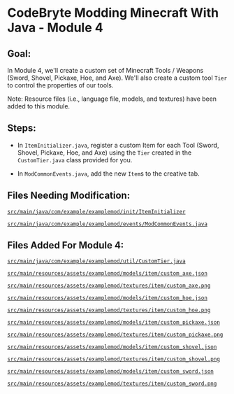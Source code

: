 # CodeBryte Modding Minecraft With Java - Module 4

## Goal:
In Module 4, we'll create a custom set of Minecraft Tools / Weapons (Sword, Shovel, Pickaxe, Hoe, and Axe).  We'll also create a custom tool `Tier` to control the properties of our tools.

Note: Resource files (i.e., language file, models, and textures) have been added to this module.

## Steps:
* In `ItemInitializer.java`, register a custom Item for each Tool (Sword, Shovel, Pickaxe, Hoe, and Axe) using the `Tier` created in the `CustomTier.java` class provided for you.

* In `ModCommonEvents.java`, add the new `Item`s to the creative tab.

## Files Needing Modification:

[`src/main/java/com/example/examplemod/init/ItemInitializer`](https://github.com/codebryte/codeBryteMod01/blob/MODULE_02_BEGIN/src/main/java/com/example/examplemod/init/ItemInitializer.java)

[`src/main/java/com/example/examplemod/events/ModCommonEvents.java`](https://github.com/codebryte/codeBryteMod01/blob/MODULE_02_BEGIN/src/main/java/com/example/examplemod/events/ModCommonEvents.java)

## Files Added For Module 4:

[`src/main/java/com/example/examplemod/util/CustomTier.java`](https://github.com/codebryte/codeBryteMod01/blob/MODULE_04_BEGIN/src/main/java/com/example/examplemod/util/CustomTier.java)

[`src/main/resources/assets/examplemod/models/item/custom_axe.json`](https://github.com/codebryte/codeBryteMod01/blob/MODULE_02_BEGIN/src/main/resources/assets/examplemod/models/item/custom_axe.json)

[`src/main/resources/assets/examplemod/textures/item/custom_axe.png`](https://github.com/codebryte/codeBryteMod01/blob/MODULE_02_BEGIN/src/main/resources/assets/examplemod/textures/item/custom_axe.png)

[`src/main/resources/assets/examplemod/models/item/custom_hoe.json`](https://github.com/codebryte/codeBryteMod01/blob/MODULE_02_BEGIN/src/main/resources/assets/examplemod/models/item/custom_hoe.json)

[`src/main/resources/assets/examplemod/textures/item/custom_hoe.png`](https://github.com/codebryte/codeBryteMod01/blob/MODULE_02_BEGIN/src/main/resources/assets/examplemod/textures/item/custom_hoe.png)

[`src/main/resources/assets/examplemod/models/item/custom_pickaxe.json`](https://github.com/codebryte/codeBryteMod01/blob/MODULE_02_BEGIN/src/main/resources/assets/examplemod/models/item/custom_pickaxe.json)

[`src/main/resources/assets/examplemod/textures/item/custom_pickaxe.png`](https://github.com/codebryte/codeBryteMod01/blob/MODULE_02_BEGIN/src/main/resources/assets/examplemod/textures/item/custom_pickaxe.png)

[`src/main/resources/assets/examplemod/models/item/custom_shovel.json`](https://github.com/codebryte/codeBryteMod01/blob/MODULE_02_BEGIN/src/main/resources/assets/examplemod/models/item/custom_shovel.json)

[`src/main/resources/assets/examplemod/textures/item/custom_shovel.png`](https://github.com/codebryte/codeBryteMod01/blob/MODULE_02_BEGIN/src/main/resources/assets/examplemod/textures/item/custom_shovel.png)

[`src/main/resources/assets/examplemod/models/item/custom_sword.json`](https://github.com/codebryte/codeBryteMod01/blob/MODULE_02_BEGIN/src/main/resources/assets/examplemod/models/item/custom_sword.json)

[`src/main/resources/assets/examplemod/textures/item/custom_sword.png`](https://github.com/codebryte/codeBryteMod01/blob/MODULE_02_BEGIN/src/main/resources/assets/examplemod/textures/item/custom_sword.png)
